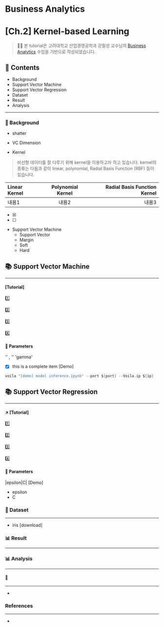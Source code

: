 # Business Analytics
# **[Ch.2] Kernel-based Learning**
>👨‍🏫 본 tutorial은 고려대학교 산업경영공학과 강필성 교수님의 [Business Analytics](https://github.com/pilsung-kang/Business-Analytics-IME654-) 수업을 기반으로 작성되었습니다.


## 📂 Contents
* Background
* Support Vector Machine
* Support Vector Regression
* Dataset
* Result
* Analysis

-----------------------------
### :pushpin: Background
* shatter
>

* VC Dimension
>

* Kernel
> 비선형 데이터를 잘 다루기 위해 kernel을 이용하고자 하고 있습니다. 
> kernel의 종류는 다음과 같이 linear, polynomial, Radial Basis Function (RBF) 등이 있습니다.
> 

|Linear Kernel|Polynomial Kernel|Radial Basis Function Kernel|
|:---|:---:|---:| 
|내용1|내용2|내용3|

- [x]
- [ ]

* Support Vector Machine
  * Support Vector
  * Margin
   - Soft
   - Hard

## :books: Support Vector Machine
-----------------------------
#### [Tutorial]

:one: 

:two:

:three:

:four:

#### :pushpin: Parameters 
'<gamma>' , '<c>'
 'gamma'
 <gamma>
- [x] this is a complete item
[Demo]

```swift
voila "[demo] model inference.ipynb" --port ${port} --Voila.ip ${ip}
```


## :books: Support Vector Regression
----------------------------
#### :arrow_upper_right: [Tutorial]

:one: 

:two:

:three:

:four:

#### :pushpin: Parameters 
|epsilon|C| [Demo]
* epsilon
* C


### :pushpin: Dataset
----------------------------
* iris [download]


### :bar_chart: Result
-----------------------------


### 📊 Analysis
------------------------------


#### 💬
----------------------------
* 

### References
------------------------------
* 
